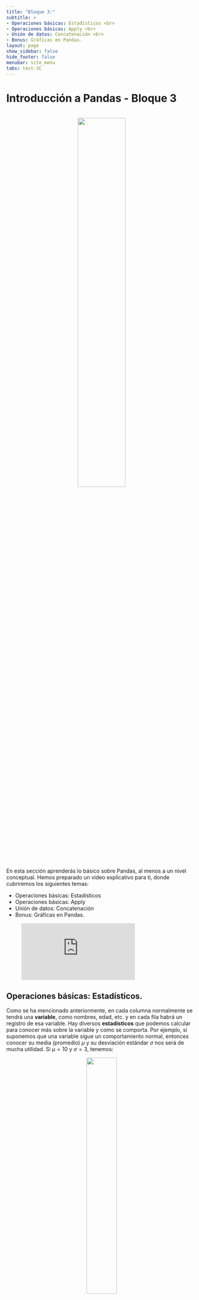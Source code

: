 ```yaml
---
title: "Bloque 3:"
subtitle: >
- Operaciones básicas: Estadísticos <br>
- Operaciones básicas: Apply <br>
- Unión de datos: Concatenación <br>
- Bonus: Gráficas en Pandas.
layout: page
show_sidebar: false
hide_footer: false
menubar: site_menu
tabs: test-3C
---
```


<style>
  .outer {
      width: 100%;
      max-width: 2000px;
      margin: 0 auto;
  }
  .video-wrapper {
      height: 0;
      margin: auto;
      z-index: 1;
      position: relative;
      padding-top: 25px;
      padding-bottom: 56.25%;
      display: block;
      overflow: hidden;
    
    iframe {
      display: block;
      top: 0;
      left: 0;
      width: 100%;
      height: 100%;
      z-index: 5;
      position: absolute;
    }
  }
</style>

# Introducción a Pandas - Bloque 3

<br>
<center>
  <img width="50%" src="https://pandas.pydata.org/docs/_static/pandas.svg">
</center>
<br>

En esta sección aprenderás lo básico sobre Pandas, al menos a un nivel conceptual. Hemos preparado un video explicativo para ti, donde cubriremos los siguientes temas:

- Operaciones básicas: Estadísticos
- Operaciones básicas: Apply
- Unión de datos: Concatenación
- Bonus: Gráficas en Pandas.

<figure class="image is-16by9">
  <iframe class="has-ratio" src="https://www.youtube.com/embed/xm4jKcZDdxc" frameborder="0" allow="accelerometer; autoplay; clipboard-write; encrypted-media; gyroscope; picture-in-picture" allowfullscreen></iframe>
</figure>

## Operaciones básicas: Estadísticos.
 
Como se ha mencionado anteriormente, en cada columna normalmente se tendrá una **variable**, como nombres, edad, etc. y en cada fila habrá un registro de esa variable. Hay diversos **estadísticos** que podemos calcular para conocer más sobre la variable y como se comporta. Por ejemplo, si suponemos que una variable sigue un comportamiento normal, entonces conocer su media (promedio) $\mu$ y su desviación estándar $\sigma$ nos será de mucha utilidad. Si $\mu = 10$ y $\sigma = 3$, tenemos:
 
<center>
    <img width="40%" src="https://i.imgur.com/aqUvIQK.png">
</center>
 
Si quieres ver como hacer una gráfica como esta con Python, visita este [link](https://gist.github.com/GabrielMissael/6987ffd5e7fd83e2906ae201245d847b#file-normal_dist-py). Ya obtuvimos algunos valores con **.describe()**, y ahora veremos algunas otras funciones útiles.
 
```python
# Obtenemos la media de todas las columnas
promedios = df.mean()
 
# Media de una sola columna usando .loc()
promedio = df.loc[:,'Columna1'].mean()
 
# Podemos usar describe() en solo una sección del df
descripcion = df.iloc[0:15, [2, 4]].describe()
 
# También podemos obtener la desviación estándar
stds = df.std()
 
# Valores mínimos y máximos
maxs = df.max()
mins = df.min()
```

## Operaciones básicas: Apply.
 
En muchas ocasiones, no sólo estaremos interesados en consultar o describir los datos, si no también en **operarlos**. Podemos aplicar funciones a los datos para obtener valores de interés. Para esto, usamos **.apply()**.
 
```python
# Aplicamos la función seno a los datos
df_seno = df.apply(np.sin)
```

## Unión de datos: Concatenación
 
Podemos unir dos DataFrames. Si ambos comparten columnas, entonces será como agregar más filas al final: 
 
<center>
    <img width="70%" src="https://pandas.pydata.org/docs/_images/08_concat_row.svg">
</center>
 
Si se tienen algunas columnas diferentes, el DataFrame final tendrá columnas extra y **valores faltantes** (aunque también puedes elegir eliminar las columnas que no coinciden).
 
Para esto, usamos: 
 
```python
# Unimos dos DataFrames.
df_nuevo = pd.concat([df1, df2])
```

## Bonus: Gráficas en pandas.

Podemos gráficar fácilmente los datos en un DataFrame:

```python
# Gráfica de linea
df.plot(x = 'Columna1', y = 'Columna2')

# Gráfica de puntos
df.plot.scatter(x = 'Columna1', y = 'Columna2')
```

<center>
  <br>
  <h4>Revisa los slides:</h4>
  <a href="https://docs.google.com/presentation/d/e/2PACX-1vS_ZTnjhiRdh7usbTgdtbY5KitXpktoCIwLv0GTXfr3iYtwYdEurOmbJxhAR_bWR9xx-RwTcrZaysGY/pub?start=false&loop=false&delayms=60000" target="_blank">
    <img width="30%" src="https://img.shields.io/static/v1?label=Slides&message=Google%20Slides&color=tomato" alt="Google Slides"/>
  </a>
  <br><br>
  <h4>Ejecuta el código:</h4>
  <a href="https://colab.research.google.com/github/GabrielMissael/cdecmx/blob/main/C%20-%20Intro%20a%20Pandas.ipynb" target="_blank">
    <img width="30%" src="https://colab.research.google.com/assets/colab-badge.svg" alt="Open In Colab"/>
  </a>
</center>

<!-- Buttons -->
<br>
<div class="buttons has-addons is-centered">
  <a class="button is-outlined" href="{{ site.baseurl }}/bloque-2C/">◀︎ Anterior</a>
  <a class="button is-warning" href="{{ site.baseurl }}/test-3C/">📝 Realizar prueba del módulo</a>
  <a class="button is-outlined" href="{{ site.baseurl }}/bloque-1D/">Siguiente ▶︎</a>
</div>
